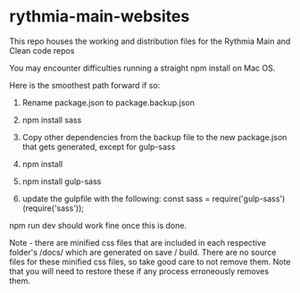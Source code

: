# rythmia-main-websites
This repo houses the working and distribution files for the Rythmia Main and Clean code repos

You may encounter difficulties running a straight npm install on Mac OS.

Here is the smoothest path forward if so:

1. Rename package.json to package.backup.json

2. npm install sass

3. Copy other dependencies from the backup file to the new package.json that gets generated, except for gulp-sass

4. npm install

5. npm install gulp-sass

6. update the gulpfile with the following:
const sass = require('gulp-sass')(require('sass'));

npm run dev should work fine once this is done.

Note - there are minified css files that are included in each respective folder's /docs/ which are generated on save / build. There are no source files for these minified css files, so take good care to not remove them. Note that you will need to restore these if any process erroneously removes them.

